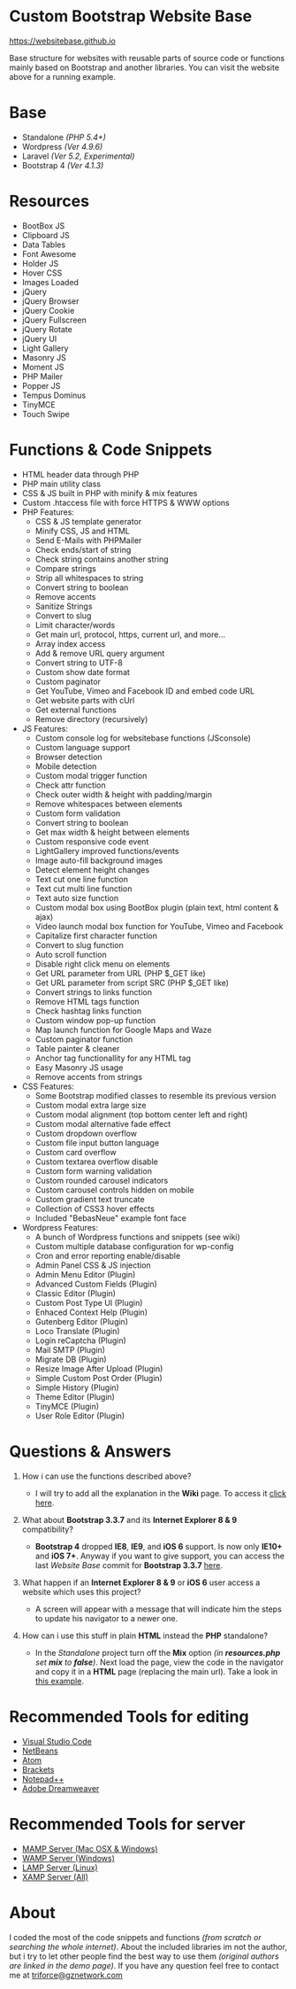 # Custom Bootstrap Website Base
https://websitebase.github.io

Base structure for websites with reusable parts of source code or functions mainly based on Bootstrap and another libraries. You can visit the website above for a running example.

# Base
- Standalone *(PHP 5.4+)*
- Wordpress *(Ver 4.9.6)*
- Laravel *(Ver 5.2, Experimental)*
- Bootstrap 4 *(Ver 4.1.3)*

# Resources
- BootBox JS
- Clipboard JS
- Data Tables
- Font Awesome
- Holder JS
- Hover CSS
- Images Loaded
- jQuery
- jQuery Browser
- jQuery Cookie
- jQuery Fullscreen
- jQuery Rotate
- jQuery UI
- Light Gallery
- Masonry JS
- Moment JS
- PHP Mailer
- Popper JS
- Tempus Dominus
- TinyMCE
- Touch Swipe

# Functions & Code Snippets
- HTML header data through PHP
- PHP main utility class
- CSS & JS built in PHP with minify & mix features
- Custom .htaccess file with force HTTPS & WWW options
- PHP Features:
	- CSS & JS template generator
	- Minify CSS, JS and HTML
	- Send E-Mails with PHPMailer
	- Check ends/start of string
	- Check string contains another string
	- Compare strings
	- Strip all whitespaces to string
	- Convert string to boolean
	- Remove accents
	- Sanitize Strings
	- Convert to slug
	- Limit character/words
	- Get main url, protocol, https, current url, and more...
	- Array index access
	- Add & remove URL query argument
	- Convert string to UTF-8
	- Custom show date format
	- Custom paginator
	- Get YouTube, Vimeo and Facebook ID and embed code URL
	- Get website parts with cUrl
	- Get external functions
	- Remove directory (recursively)
- JS Features:
	- Custom console log for websitebase functions (JSconsole)
	- Custom language support
	- Browser detection
	- Mobile detection
	- Custom modal trigger function
	- Check attr function
	- Check outer width & height with padding/margin
	- Remove whitespaces between elements
	- Custom form validation
	- Convert string to boolean
	- Get max width & height between elements
	- Custom responsive code event
	- LightGallery improved functions/events
	- Image auto-fill background images
	- Detect element height changes
	- Text cut one line function
	- Text cut multi line function
	- Text auto size function
	- Custom modal box using BootBox plugin (plain text, html content & ajax)
	- Video launch modal box function for YouTube, Vimeo and Facebook
	- Capitalize first character function
	- Convert to slug function
	- Auto scroll function
	- Disable right click menu on elements
	- Get URL parameter from URL (PHP $_GET like)
	- Get URL parameter from script SRC (PHP $_GET like)
	- Convert strings to links function
	- Remove HTML tags function
	- Check hashtag links function
	- Custom window pop-up function
	- Map launch function for Google Maps and Waze
	- Custom paginator function
	- Table painter & cleaner
	- Anchor tag functionallity for any HTML tag
	- Easy Masonry JS usage
	- Remove accents from strings
- CSS Features:
	- Some Bootstrap modified classes to resemble its previous version
	- Custom modal extra large size
	- Custom modal alignment (top bottom center left and right)
	- Custom modal alternative fade effect
	- Custom dropdown overflow
	- Custom file input button language
	- Custom card overflow
	- Custom textarea overflow disable
	- Custom form warning validation
	- Custom rounded carousel indicators
	- Custom carousel controls hidden on mobile
	- Custom gradient text truncate
	- Collection of CSS3 hover effects
	- Included "BebasNeue" example font face
- Wordpress Features:
	- A bunch of Wordpress functions and snippets (see wiki)
	- Custom multiple database configuration for wp-config
	- Cron and error reporting enable/disable
	- Admin Panel CSS & JS injection
	- Admin Menu Editor (Plugin)
	- Advanced Custom Fields (Plugin)
	- Classic Editor (Plugin)
	- Custom Post Type UI (Plugin)
	- Enhaced Context Help (Plugin)
	- Gutenberg Editor (Plugin)
	- Loco Translate (Plugin)
	- Login reCaptcha (Plugin)
	- Mail SMTP (Plugin)
	- Migrate DB (Plugin)
	- Resize Image After Upload (Plugin)
	- Simple Custom Post Order (Plugin)
	- Simple History (Plugin)
	- Theme Editor (Plugin)
	- TinyMCE (Plugin)
	- User Role Editor (Plugin)

# Questions & Answers
1. How i can use the functions described above?
   - I will try to add all the explanation in the **Wiki** page. To access it [click here](https://github.com/TriForceX/WebsiteBase/wiki). 
   
2. What about **Bootstrap 3.3.7** and its **Internet Explorer 8 & 9** compatibility?
   - **Bootstrap 4** dropped **IE8**, **IE9**, and **iOS 6** support. Is now only **IE10+** and **iOS 7+**. Anyway if you want to give support, you can access the last _Website Base_ commit for **Bootstrap 3.3.7** [here](https://github.com/TriForceX/WebsiteBase/tree/v3.3.7).
   
3. What happen if an **Internet Explorer 8 & 9** or **iOS 6** user access a website which uses this project?
   - A screen will appear with a message that will indicate him the steps to update his navigator to a newer one.

4. How can i use this stuff in plain **HTML** instead the **PHP** standalone?
   - In the *Standalone* project turn off the **Mix** option _(in **resources.php** set **mix** to **false**)_. Next load the page, view the code in the navigator and copy it in a **HTML** page (replacing the main url). Take a look in [this example](https://github.com/WebsiteBase/WebsiteBase.GitHub.io).

# Recommended Tools for editing
- [Visual Studio Code](https://code.visualstudio.com)
- [NetBeans](https://netbeans.org)
- [Atom](https://atom.io)
- [Brackets](http://brackets.io)
- [Notepad++](https://notepad-plus-plus.org/download)
- [Adobe Dreamweaver](https://www.adobe.com/dreamweaver)

# Recommended Tools for server
- [MAMP Server (Mac OSX & Windows)](https://www.mamp.info/en)
- [WAMP Server (Windows)](http://www.wampserver.com)
- [LAMP Server (Linux)](https://bitnami.com/stack/lamp)
- [XAMP Server (All)](https://www.apachefriends.org)

# About
I coded the most of the code snippets and functions *(from scratch or searching the whole internet)*. About the included libraries im not the author, but i try to let other people find the best way to use them *(original authors are linked in the demo page)*. If you have any question feel free to contact me at triforce@gznetwork.com